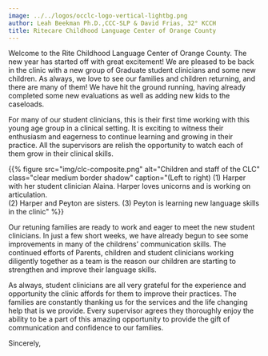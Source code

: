 ```yaml
---
image: ../../logos/occlc-logo-vertical-lightbg.png
author: Leah Beekman Ph.D.,CCC-SLP & David Frias, 32° KCCH
title: Ritecare Childhood Language Center of Orange County
---
```


Welcome to the Rite Childhood Language Center of Orange County.  The new year has started off with great excitement! We are pleased to be back in the clinic with a new group of Graduate student clinicians and some new children. As always, we love to see our families and children returning, and there are many of them!  We have hit the ground running, having already completed some new evaluations as well as  adding new kids to the caseloads. 

For many of our student clinicians, this is their first time working with this  young  age group in a clinical setting. It is exciting to witness their enthusiasm and eagerness to continue learning and growing in their practice. All the supervisors are relish the opportunity to watch each of them grow in their clinical skills. 

{{% figure src="img/clc-composite.png" alt="Children and staff of the CLC" class="clear medium border shadow" caption="(Left to right) (1) Harper with her student clinician Alaina.  Harper loves unicorns and is working on articulation.<br>(2) Harper and Peyton are sisters. (3) Peyton is learning new language skills in the clinic" %}}

Our retuning families are ready to work and eager to meet the new student clinicians. In just a few short weeks, we have already begun to  see some improvements in many of the  childrens’ communication skills. The continued efforts of Parents, children and student clinicians  working diligently together as a team is the reason our children are starting to strengthen and improve their language skills.

As always, student clinicians  are all very grateful for the experience and opportunity the clinic affords for them  to improve their practices. The families are constantly thanking us for the services and the life changing help that is we provide. Every supervisor agrees they thoroughly enjoy the ability to be a part of this amazing opportunity to provide the  gift of communication and confidence to our families.  



Sincerely,



